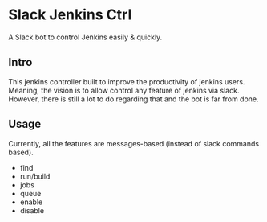 # Slack Jenkins Ctrl
A Slack bot to control Jenkins easily & quickly.

## Intro
This jenkins controller built to improve the productivity of jenkins users.<br />
Meaning, the vision is to allow control any feature of jenkins via slack.
However, there is still a lot to do regarding that and the bot is far from done.

## Usage
Currently, all the features are messages-based (instead of slack commands based).

- find
- run/build
- jobs
- queue
- enable
- disable
